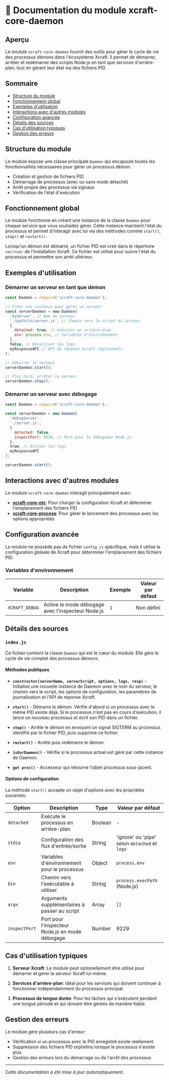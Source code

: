 # 📘 Documentation du module xcraft-core-daemon

## Aperçu

Le module `xcraft-core-daemon` fournit des outils pour gérer le cycle de vie des processus démons dans l'écosystème Xcraft. Il permet de démarrer, arrêter et redémarrer des scripts Node.js en tant que services d'arrière-plan, tout en gérant leur état via des fichiers PID.

## Sommaire

- [Structure du module](#structure-du-module)
- [Fonctionnement global](#fonctionnement-global)
- [Exemples d'utilisation](#exemples-dutilisation)
- [Interactions avec d'autres modules](#interactions-avec-dautres-modules)
- [Configuration avancée](#configuration-avancée)
- [Détails des sources](#détails-des-sources)
- [Cas d'utilisation typiques](#cas-dutilisation-typiques)
- [Gestion des erreurs](#gestion-des-erreurs)

## Structure du module

Le module expose une classe principale `Daemon` qui encapsule toutes les fonctionnalités nécessaires pour gérer un processus démon:

- Création et gestion de fichiers PID
- Démarrage de processus (avec ou sans mode détaché)
- Arrêt propre des processus via signaux
- Vérification de l'état d'exécution

## Fonctionnement global

Le module fonctionne en créant une instance de la classe `Daemon` pour chaque service que vous souhaitez gérer. Cette instance maintient l'état du processus et permet d'interagir avec lui via des méthodes comme `start()`, `stop()` et `restart()`.

Lorsqu'un démon est démarré, un fichier PID est créé dans le répertoire `var/run/` de l'installation Xcraft. Ce fichier est utilisé pour suivre l'état du processus et permettre son arrêt ultérieur.

## Exemples d'utilisation

### Démarrer un serveur en tant que démon

```javascript
const Daemon = require('xcraft-core-daemon');

// Créer une instance pour gérer un serveur
const serverDaemon = new Daemon(
  'myServer', // Nom du serveur
  './path/to/server.js', // Chemin vers le script du serveur
  {
    detached: true, // Exécuter en arrière-plan
    env: process.env, // Variables d'environnement
  },
  false, // Désactiver les logs
  myResponseAPI // API de réponse Xcraft (optionnel)
);

// Démarrer le serveur
serverDaemon.start();

// Plus tard, arrêter le serveur
serverDaemon.stop();
```

### Démarrer un serveur avec débogage

```javascript
const Daemon = require('xcraft-core-daemon');

const serverDaemon = new Daemon(
  'debugServer',
  './server.js',
  {
    detached: false,
    inspectPort: 9230, // Port pour le débogueur Node.js
  },
  true, // Activer les logs
  myResponseAPI
);

serverDaemon.start();
```

## Interactions avec d'autres modules

Le module `xcraft-core-daemon` interagit principalement avec:

- **[xcraft-core-etc]**: Pour charger la configuration Xcraft et déterminer l'emplacement des fichiers PID
- **[xcraft-core-process]**: Pour gérer le lancement des processus avec les options appropriées

## Configuration avancée

Le module ne possède pas de fichier `config.js` spécifique, mais il utilise la configuration globale de Xcraft pour déterminer l'emplacement des fichiers PID.

### Variables d'environnement

| Variable       | Description                                       | Exemple | Valeur par défaut |
| -------------- | ------------------------------------------------- | ------- | ----------------- |
| `XCRAFT_DEBUG` | Active le mode débogage avec l'inspecteur Node.js | `1`     | Non défini        |

## Détails des sources

### `index.js`

Ce fichier contient la classe `Daemon` qui est le cœur du module. Elle gère le cycle de vie complet des processus démons.

#### Méthodes publiques

- **`constructor(serverName, serverScript, options, logs, resp)`** - Initialise une nouvelle instance de Daemon avec le nom du serveur, le chemin vers le script, les options de configuration, les paramètres de journalisation et l'API de réponse Xcraft.

- **`start()`** - Démarre le démon. Vérifie d'abord si un processus avec le même PID existe déjà. Si le processus n'est pas en cours d'exécution, il lance un nouveau processus et écrit son PID dans un fichier.

- **`stop()`** - Arrête le démon en envoyant un signal SIGTERM au processus identifié par le fichier PID, puis supprime ce fichier.

- **`restart()`** - Arrête puis redémarre le démon.

- **`isOurDaemon()`** - Vérifie si le processus actuel est géré par cette instance de Daemon.

- **`get proc()`** - Accesseur qui retourne l'objet processus sous-jacent.

#### Options de configuration

La méthode `start()` accepte un objet d'options avec les propriétés suivantes:

| Option        | Description                                     | Type    | Valeur par défaut                             |
| ------------- | ----------------------------------------------- | ------- | --------------------------------------------- |
| `detached`    | Exécute le processus en arrière-plan            | Boolean | -                                             |
| `stdio`       | Configuration des flux d'entrée/sortie          | String  | 'ignore' ou 'pipe' selon `detached` et `logs` |
| `env`         | Variables d'environnement pour le processus     | Object  | `process.env`                                 |
| `bin`         | Chemin vers l'exécutable à utiliser             | String  | `process.execPath` (Node.js)                  |
| `argv`        | Arguments supplémentaires à passer au script    | Array   | `[]`                                          |
| `inspectPort` | Port pour l'inspecteur Node.js en mode débogage | Number  | 9229                                          |

## Cas d'utilisation typiques

1. **Serveur Xcraft**: Le module peut optionellement être utilisé pour démarrer et gérer le serveur Xcraft lui-même.

2. **Services d'arrière-plan**: Idéal pour les services qui doivent continuer à fonctionner indépendamment du processus principal.

3. **Processus de longue durée**: Pour les tâches qui s'exécutent pendant une longue période et qui doivent être gérées de manière fiable.

## Gestion des erreurs

Le module gère plusieurs cas d'erreur:

- Vérification si un processus avec le PID enregistré existe réellement
- Suppression des fichiers PID orphelins lorsque le processus n'existe plus
- Gestion des erreurs lors du démarrage ou de l'arrêt des processus

---

_Cette documentation a été mise à jour automatiquement._

[xcraft-core-etc]: https://github.com/Xcraft-Inc/xcraft-core-etc
[xcraft-core-process]: https://github.com/Xcraft-Inc/xcraft-core-process